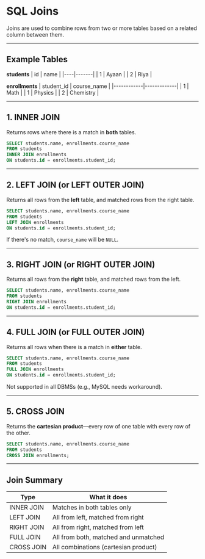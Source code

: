 # SQL Joins

Joins are used to combine rows from two or more tables based on a related column between them.

---

## Example Tables

**students**
| id | name  |
|----|-------|
| 1  | Ayaan |
| 2  | Riya  |

**enrollments**
| student_id | course_name |
|------------|-------------|
| 1          | Math        |
| 1          | Physics     |
| 2          | Chemistry   |

---

## 1. INNER JOIN

Returns rows where there is a match in **both** tables.

```sql
SELECT students.name, enrollments.course_name
FROM students
INNER JOIN enrollments
ON students.id = enrollments.student_id;
````

---

## 2. LEFT JOIN (or LEFT OUTER JOIN)

Returns all rows from the **left** table, and matched rows from the right table.

```sql
SELECT students.name, enrollments.course_name
FROM students
LEFT JOIN enrollments
ON students.id = enrollments.student_id;
```

If there's no match, `course_name` will be `NULL`.

---

## 3. RIGHT JOIN (or RIGHT OUTER JOIN)

Returns all rows from the **right** table, and matched rows from the left.

```sql
SELECT students.name, enrollments.course_name
FROM students
RIGHT JOIN enrollments
ON students.id = enrollments.student_id;
```

---

## 4. FULL JOIN (or FULL OUTER JOIN)

Returns all rows when there is a match in **either** table.

```sql
SELECT students.name, enrollments.course_name
FROM students
FULL JOIN enrollments
ON students.id = enrollments.student_id;
```

Not supported in all DBMSs (e.g., MySQL needs workaround).

---

## 5. CROSS JOIN

Returns the **cartesian product**—every row of one table with every row of the other.

```sql
SELECT students.name, enrollments.course_name
FROM students
CROSS JOIN enrollments;
```

---

## Join Summary

| Type       | What it does                         |
| ---------- | ------------------------------------ |
| INNER JOIN | Matches in both tables only          |
| LEFT JOIN  | All from left, matched from right    |
| RIGHT JOIN | All from right, matched from left    |
| FULL JOIN  | All from both, matched and unmatched |
| CROSS JOIN | All combinations (cartesian product) |

```